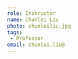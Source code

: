 ```yaml
---
role: Instructor
name: Chunlei Liu
photo: chunleiliu.jpg
tags:
 - Professor
email: chunlei.liu@
---
```

